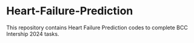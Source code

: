 # Heart-Failure-Prediction
This repository contains Heart Failure Prediction codes to complete BCC Intership 2024 tasks.
